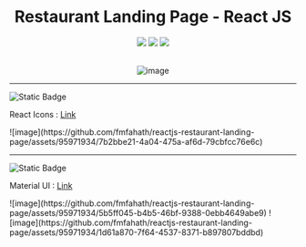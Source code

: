 <div align='center'>
  <h1>Restaurant Landing Page - React JS</h1>
  <img src='https://img.shields.io/badge/fmfahath-white?logo=github&logoColor=black'/>
   <img src='https://img.shields.io/badge/React_JS-gray?logo=react'/>
   <img src='https://img.shields.io/badge/build-pass-green'/>
  <br><br>

  ![image](https://github.com/fmfahath/reactjs-restaurant-landing-page/assets/95971934/701de7d0-9c7e-4930-a494-2597395d8a5b)

</div>

<hr>
<img alt="Static Badge" src="https://img.shields.io/badge/npm-dependencies-gray?logo=npm&logoColor=white&labelColor=red" >
<p>React Icons : <a href="https://react-icons.github.io/react-icons/">Link</a></p>
![image](https://github.com/fmfahath/reactjs-restaurant-landing-page/assets/95971934/7b2bbe21-4a04-475a-af6d-79cbfcc76e6c)


<hr>
<img alt="Static Badge" src="https://img.shields.io/badge/npm-dependencies-gray?logo=npm&logoColor=white&labelColor=red" >
<p>Material UI : <a href="https://mui.com/material-ui/getting-started/installation/">Link</a></p>
![image](https://github.com/fmfahath/reactjs-restaurant-landing-page/assets/95971934/5b5ff045-b4b5-46bf-9388-0ebb4649abe9)
![image](https://github.com/fmfahath/reactjs-restaurant-landing-page/assets/95971934/1d61a870-7f64-4537-8371-b897807bddbd)




